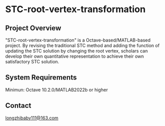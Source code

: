 # STC-root-vertex-transformation

## Project Overview
"STC-root-vertex-transformation" is a Octave-based/MATLAB-based project. By revising the traditional STC method and adding the function of updating the STC solution by changing the root vertex, scholars can develop their own quantitative representation to achieve their own satisfactory STC solution.

## System Requirements
Minimun: Octave 10.2.0/MATLAB2022b or higher

## Contact
longzhibaby111@163.com
